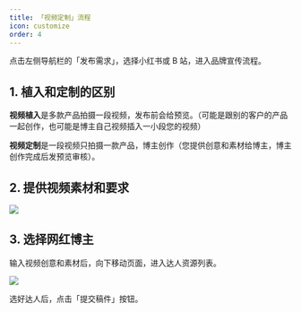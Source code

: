 ```yaml
---
title: 「视频定制」流程
icon: customize
order: 4
---
```


点击左侧导航栏的「发布需求」，选择小红书或 B 站，进入品牌宣传流程。

## 1. 植入和定制的区别

**视频植入**是多款产品拍摄一段视频，发布前会给预览。（可能是跟别的客户的产品一起创作，也可能是博主自己视频插入一小段您的视频）

**视频定制**是一段视频只拍摄一款产品，博主创作（您提供创意和素材给博主，博主创作完成后发预览审核）。

## 2. 提供视频素材和要求

![](http://tc.seoipo.com/20200628194432.png)

## 3. 选择网红博主

输入视频创意和素材后，向下移动页面，进入达人资源列表。

![](http://tc.seoipo.com/20200628195428.png)

选好达人后，点击「提交稿件」按钮。

